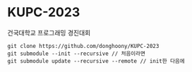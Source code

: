 # KUPC-2023
건국대학교 프로그래밍 경진대회

```
git clone https://github.com/donghoony/KUPC-2023 
git submodule --init --recursive // 처음이라면
git submodule update --recursive --remote // init한 다음에
```
